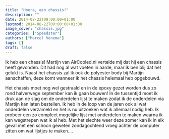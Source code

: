 ```yaml
---
title: "Hoera, een chassis!"
description: ""
date: 2014-08-22T09:00:00+01:00
lastmod: 2014-08-22T09:00:00+01:00
image_cover: "chassis.jpg"
categories: ["Speedster"]
authors: ["Marcel Venema"] 
tags: []
draft: false
---
```


Ik heb een chassis! Martijn van AirCooled.nl vertelde mij dat hij een chassis heeft gevonden. Dit had nog al wat voeten in aarde, maar ik ben blij dat het gelukt is. Naast het chassis zal ik ook de polyester body bij Martijn aanschaffen, deze komt wanneer ik het chassis helemaal heb opgebouwd.

Het chassis moet nog wel gestraald en in de epoxy gezet worden dus zo rond halverwege september kan ik gaan bouwen! In de tussentijd moet ik druk aan de slag om de onderdelen lijst te maken zodat ik de onderdelen via Martijn kan laten bestellen. Ik heb in de loop van de jaren ook al wat onderdelen verzameld en het is nu uitzoeken wat ik allemaal nodig heb. Ik probeer een zo compleet mogelijke lijst met onderdelen te maken waarna ik kan wegstrepen wat ik al heb. Met het slechte weer deze zomer kan ik in elk geval met een schoon geweten zondagochtend vroeg achter de computer zitten om wat lijstjes te maken….